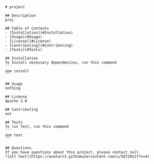 
        # project

        ## Description
        proj

        ## Table of Contents
        - [Installation](#Installation)
        - [Usage](#Usage)
        - [License](#License)
        - [Contributing](#Contributing)
        - [Tests](#Tests)

        ## Installation
        To Install necessary dependencies, run this command
        ```
        npm install
        ```

        ## Usage
        nothing

        ## License
        Apache 2.0

        ## Contributing
        not

        ## Tests
        To run Test, run this command
        ```
        npm test
        ```

        ## Questions
        If you have questions about this project, please contact null
        ![alt text](https://avatars3.githubusercontent.com/u/58720117?v=4)
    